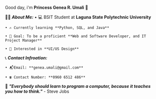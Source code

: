 Good day, i'm **Princess Genea R. Umali** :wave:


👩‍💻 ***About Me:*** • 💻 BSIT Student at **Laguna State Polytechnic University**

    • ✍️ Currently learning **Python, SQL, and Java**

    • 🎯 Goal: To be a proficient **Web and Software Developer, and IT Project Manager** 

    • 🩷 Interested in **UI/US Design**
    

📞 ***Contact Infroation:***

    • 📬Email: **genea.umali@gmail.com**  
 
    • ☎️ Contact Number: **0960 6512 486**
    

📖 ***"Everybody should learn to program a computer, because it teaches you how to think."*** - Steve Jobs

  
